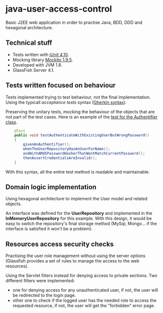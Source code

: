 # java-user-access-control

Basic J2EE web application in order to practise Java, BDD, DDD and hexagonal architecture.

Technical stuff
--------
* Tests written with [jUnit 4.10](http://mvnrepository.com/artifact/junit/junit).
* Mocking library [Mockito 1.9.5](http://mvnrepository.com/artifact/org.mockito/mockito-all/1.9.5).
* Developed with JVM 1.8.
* GlassFish Server 4.1.

Tests written focused on behaviour
--------
Tests implemented trying to test behaviour, not the final implementation. Using the typicall *acceptance tests* syntax ([Gherkin syntax](https://github.com/cucumber/cucumber/wiki/Gherkin)).

Preserving the unitary tests, mocking the behaviour of the objects that are not part of the test cases.
Here is an example of the [test for the Authentifier class](https://github.com/odin-delrio/java-user-access-control/blob/master/test/User/Domain/Model/AuthentifierTest.java).

```java
    @Test
    public void testAuthenticateWithExistingUserButWrongPassword()
    {
        givenAnAuthentifier();
        whenTheUserRepositoryHasAnUserForName();
        andWithAMd5PasswordHasherThatWontMatchCurrentPassword();
        thenAssertCredentialsAreInvalid(); 
    }
```
With this syntax, all the entire test method is readable and maintainable.

Domain logic implementation
--------
Using hexagonal architecture to implement the User model and related objects.

An interface was defined for the **UserRepository** and implemented in the **InMemoryUserRepository** for this example.
With this design, it would be easy to switch the repository's final storage method (MySql, Mongo... if the interface is satisfied it won't be a problem).

Resources access security checks
--------
Practising the user role management without using the server options (Glassfish provides a set of rules to manage the access to the web resources).

Using the Servlet filters instead for denying access to private sections. Two different filters were implemented:
* one for denying access for any unauthenticated user, if not, the user will be redirected to the login page.
* other one to check if the logged user has the needed role to access the requested resource, if not, the user will get the "forbidden" error page.
